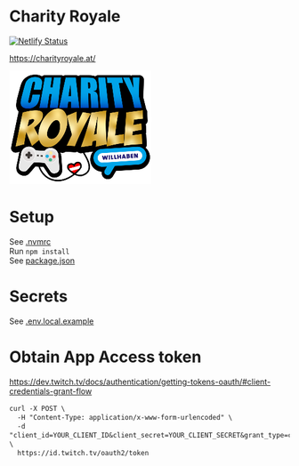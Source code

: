 # Charity Royale

[![Netlify Status](https://api.netlify.com/api/v1/badges/80d9e241-c904-43c5-8b4d-209773aca89b/deploy-status)](https://app.netlify.com/sites/charityroyale2020/deploys)

https://charityroyale.at/

![Logo of CharityRoyale](public/cr_logo_small.png)

# Setup

See [.nvmrc](/.nvmrc)  
Run `npm install`  
See [package.json](/package.json)

# Secrets

See [.env.local.example](/.env.local.example)

# Obtain App Access token

https://dev.twitch.tv/docs/authentication/getting-tokens-oauth/#client-credentials-grant-flow

```
curl -X POST \
  -H "Content-Type: application/x-www-form-urlencoded" \
  -d "client_id=YOUR_CLIENT_ID&client_secret=YOUR_CLIENT_SECRET&grant_type=client_credentials" \
  https://id.twitch.tv/oauth2/token
```
